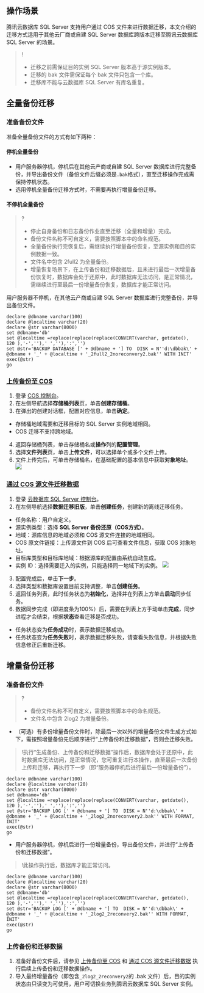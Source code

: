 ## 操作场景
腾讯云数据库 SQL Server 支持用户通过 COS 文件来进行数据迁移，本文介绍的迁移方式适用于其他云厂商或自建 SQL Server 数据库跨版本迁移至腾讯云数据库 SQL Server 的场景。
>!
>- 迁移之前需保证目的实例 SQL Server 版本高于源实例版本。
>- 迁移的 bak 文件需保证每个 bak 文件只包含一个库。
>- 迁移库不能与云数据库 SQL Server 有库名重复。

## 全量备份迁移
### 准备备份文件
准备全量备份文件的方式有如下两种：

#### 停机全量备份
- 用户服务器停机，停机后在其他云产商或自建 SQL Server 数据库进行完整备份，并导出备份文件（备份文件后缀必须是`.bak`格式），直至迁移操作完成需保持停机状态。
- 选用停机全量备份迁移方式时，不需要再执行增量备份迁移。

#### 不停机全量备份
>?
>- 停止自身备份和日志备份作业直至迁移（全量和增量）完成。
>- 备份文件名称不可自定义，需要按照脚本中的命名规范。
>- 全量备份执行完恢复后，需继续执行增量备份恢复，至源实例和目的实例数据一致。
>- 文件名中包含 2full2 为全量备份。
>- 增量恢复场景下，在上传备份和迁移数据后，且未进行最后一次增量备份恢复时，数据库会处于还原中，此时数据库无法访问，是正常情况，需继续进行至最后一份增量备份恢复，数据库才能正常访问。

用户服务器不停机，在其他云产商或自建 SQL Server 数据库进行完整备份，并导出备份文件。
```
declare @dbname varchar(100)
declare @localtime varchar(20)
declare @str varchar(8000)
set @dbname='db'
set @localtime =replace(replace(replace(CONVERT(varchar, getdate(), 120 ),'-',''),' ',''),':','')
set @str='BACKUP DATABASE [' + @dbname + '] TO  DISK = N''d:\dbbak\' + @dbname + '_' + @localtime + '_2full2_2noreconvery2.bak'' WITH INIT'
exec(@str)
go
```

### [上传备份至 COS](id:shangchuan_beifen)
1. 登录 [COS 控制台](https://console.cloud.tencent.com/cos5)。
2. 在左侧导航选择**存储桶列表**页，单击**创建存储桶**。
3. 在弹出的创建对话框，配置对应信息，单击**确定**。
 - 存储桶地域需要和迁移目标的 SQL Server 实例地域相同。
 - COS 迁移不支持跨地域。  
4. 返回存储桶列表，单击存储桶名或**操作**列的**配置管理**。
5. 选择**文件列表**页，单击**上传文件**，可以选择单个或多个文件上传。
6. 文件上传完后，可单击存储桶名，在基础配置的基本信息中获取**对象地址**。
![](https://main.qcloudimg.com/raw/6f1639a7df6015e52d6a98913839352f.png)

### [通过 COS 源文件迁移数据](id:qianyi_shuju)
1. 登录 [云数据库 SQL Server 控制台](https://console.cloud.tencent.com/sqlserver)。
2. 在左侧导航选择**数据迁移旧版**，单击**创建任务**，创建新的离线迁移任务。
  - 任务名称：用户自定义。
  - 源实例类型：选择 **SQL Server 备份还原（COS方式）**。
  - 地域：源库信息的地域必须和 COS 源文件连接的地域相同。
  - COS 原文件链接：上传源文件到 COS 后可查看文件信息，获取 COS 对象地址。
  - 目标库类型和目标库地域：根据源库的配置由系统自动生成。
  - 实例 ID：选择需要迁入的实例，只能选择同一地域下的实例。
![](https://main.qcloudimg.com/raw/5c884d7ede2c8a38f538108b38a100ec.png)
3. 配置完成后，单击**下一步**。
4. 选择类型和数据库设置目前支持调整，单击**创建任务**。
5. 返回任务列表，此时任务状态为**初始化**，选择并在列表上方单击**启动**同步任务。
6. 数据同步完成（即进度条为100%）后，需要在列表上方手动单击**完成**，同步进程才会结束，根据**状态**查看迁移是否成功。
 - 任务状态变为**任务成功**时，表示数据迁移成功。
 - 任务状态变为**任务失败**时，表示数据迁移失败，请查看失败信息，并根据失败信息修正后重新迁移。

## 增量备份迁移
### 准备备份文件
>?
>- 备份文件名称不可自定义，需要按照脚本中的命名规范。
>- 文件名中包含 2log2 为增量备份。
>

- （可选）有多份增量备份文件时，除最后一次以外的增量备份文件生成方式如下，需按照增量备份先后顺序进行“上传备份和迁移数据”，否则会迁移失败。
>!执行“生成备份、上传备份和迁移数据”操作后，数据库会处于还原中，此时数据库无法访问，是正常情况，您可重复进行本操作，直至最后一次备份上传和迁移，再执行下一步（即“服务器停机后进行最后一份增量备份”）。
>
```
declare @dbname varchar(100)
declare @localtime varchar(20)
declare @str varchar(8000)
set @dbname='db'
set @localtime =replace(replace(replace(CONVERT(varchar, getdate(), 120 ),'-',''),' ',''),':','')
set @str='BACKUP LOG [' + @dbname + '] TO  DISK = N''d:\dbbak\' + @dbname + '_' + @localtime + '_2log2_2noreconvery2.bak'' WITH FORMAT, INIT'
exec(@str)
go
```
- 用户服务器停机，停机后进行一份增量备份，导出备份文件，并进行“上传备份和迁移数据”。
>!此操作执行后，数据库才能正常访问。
>
```
declare @dbname varchar(100)
declare @localtime varchar(20)
declare @str varchar(8000)
set @dbname='db'
set @localtime =replace(replace(replace(CONVERT(varchar, getdate(), 120 ),'-',''),' ',''),':','')
set @str='BACKUP LOG [' + @dbname + '] TO  DISK = N''d:\dbbak\' + @dbname + '_' + @localtime + '_2log2_2reconvery2.bak'' WITH FORMAT, INIT'
exec(@str)
go
```

### 上传备份和迁移数据
1. 准备好备份文件后，请参见 [上传备份至 COS](#shangchuan_beifen) 和 [通过 COS 源文件迁移数据](#qianyi_shuju) 执行后续上传备份和迁移数据操作。
2. 导入最终增量备份（即包含`_2log2_2reconvery2`的 .bak 文件）后，目的实例状态由只读变为可使用，用户可切换业务到腾讯云数据库 SQL Server 实例。

